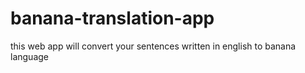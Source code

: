 # banana-translation-app
 this web app will convert your sentences written in english to banana language 
